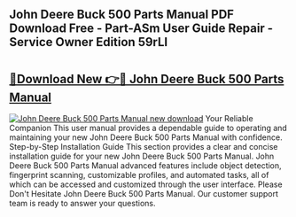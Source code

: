 ## John Deere Buck 500 Parts Manual PDF Download Free - Part-ASm User Guide Repair - Service Owner Edition 59rLI

# <h2><a href="http://bc95126.oget.top/?id=John+Deere+Buck+500+Parts+Manual">🔗Download New 👉🔴 John Deere Buck 500 Parts Manual</a></h2>

[![John Deere Buck 500 Parts Manual new download](https://i.imgur.com/5g1atiW.png)](http://bc95126.oget.top/?id=John+Deere+Buck+500+Parts+Manual)
Your Reliable Companion This user manual provides a dependable guide to operating and maintaining your new John Deere Buck 500 Parts Manual with confidence. Step-by-Step Installation Guide This section provides a clear and concise installation guide for your new John Deere Buck 500 Parts Manual. John Deere Buck 500 Parts Manual advanced features include object detection, fingerprint scanning, customizable profiles, and automated tasks, all of which can be accessed and customized through the user interface. Please Don't Hesitate John Deere Buck 500 Parts Manual. Our customer support team is ready to answer your questions.
